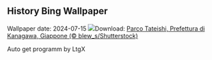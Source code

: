 ## History Bing Wallpaper
Wallpaper date: 2024-07-15
![](https://www.bing.com/th?id=OHR.TateishiPark_IT-IT9039159342_UHD.jpg&w=1000)Download: [Parco Tateishi, Prefettura di Kanagawa, Giappone (© blew_s/Shutterstock)](https://www.bing.com/th?id=OHR.TateishiPark_IT-IT9039159342_UHD.jpg)

Auto get programm by LtgX
